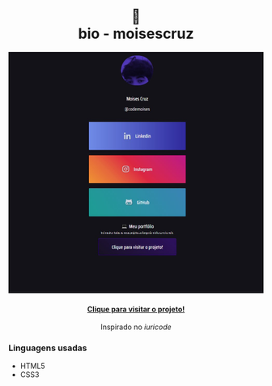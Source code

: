 <h1 align="center">
🔗<br>bio - moisescruz
</h1>

![Resultado final do projeto](assets/imagens/resultado.jpg)

<h4 align="center"><a href="https://bio-tau.vercel.app/">Clique para visitar o projeto!</a></h4>

<p align="center">Inspirado no <i>iuricode</i></p>

<h3>Linguagens usadas</h3>
<ul>
 <li>HTML5
 <li>CSS3
</ul>

